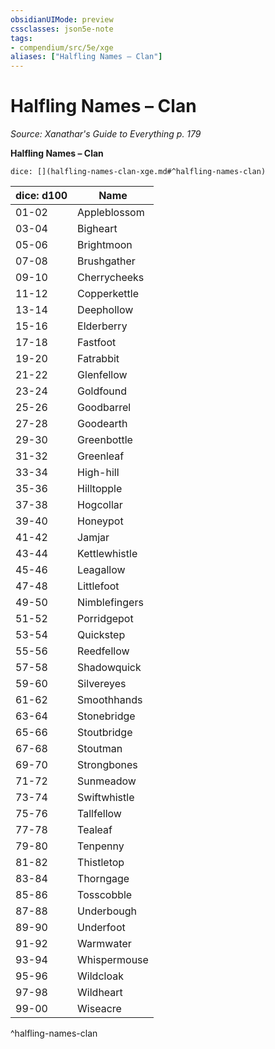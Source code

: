 ```yaml
---
obsidianUIMode: preview
cssclasses: json5e-note
tags:
- compendium/src/5e/xge
aliases: ["Halfling Names – Clan"]
---
```

# Halfling Names – Clan
*Source: Xanathar's Guide to Everything p. 179* 

**Halfling Names – Clan**

`dice: [](halfling-names-clan-xge.md#^halfling-names-clan)`

| dice: d100 | Name |
|------------|------|
| 01-02 | Appleblossom |
| 03-04 | Bigheart |
| 05-06 | Brightmoon |
| 07-08 | Brushgather |
| 09-10 | Cherrycheeks |
| 11-12 | Copperkettle |
| 13-14 | Deephollow |
| 15-16 | Elderberry |
| 17-18 | Fastfoot |
| 19-20 | Fatrabbit |
| 21-22 | Glenfellow |
| 23-24 | Goldfound |
| 25-26 | Goodbarrel |
| 27-28 | Goodearth |
| 29-30 | Greenbottle |
| 31-32 | Greenleaf |
| 33-34 | High-hill |
| 35-36 | Hilltopple |
| 37-38 | Hogcollar |
| 39-40 | Honeypot |
| 41-42 | Jamjar |
| 43-44 | Kettlewhistle |
| 45-46 | Leagallow |
| 47-48 | Littlefoot |
| 49-50 | Nimblefingers |
| 51-52 | Porridgepot |
| 53-54 | Quickstep |
| 55-56 | Reedfellow |
| 57-58 | Shadowquick |
| 59-60 | Silvereyes |
| 61-62 | Smoothhands |
| 63-64 | Stonebridge |
| 65-66 | Stoutbridge |
| 67-68 | Stoutman |
| 69-70 | Strongbones |
| 71-72 | Sunmeadow |
| 73-74 | Swiftwhistle |
| 75-76 | Tallfellow |
| 77-78 | Tealeaf |
| 79-80 | Tenpenny |
| 81-82 | Thistletop |
| 83-84 | Thorngage |
| 85-86 | Tosscobble |
| 87-88 | Underbough |
| 89-90 | Underfoot |
| 91-92 | Warmwater |
| 93-94 | Whispermouse |
| 95-96 | Wildcloak |
| 97-98 | Wildheart |
| 99-00 | Wiseacre |
^halfling-names-clan